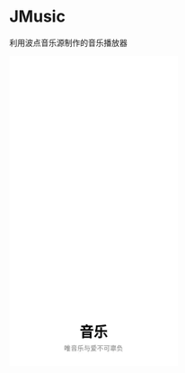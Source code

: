 # JMusic
利用波点音乐源制作的音乐播放器

 <img src="https://raw.githubusercontent.com/zqzess/pichouse/master/pic/JMusic.GIF" width = "300" height = "550" align=center />
